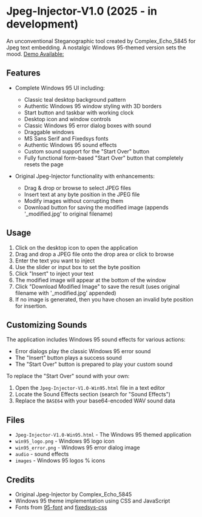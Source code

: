 # Jpeg-Injector-V1.0 (2025 - in development)
An unconventional Steganographic tool created by Complex_Echo_5845 for Jpeg text embedding. A nostalgic Windows 95-themed version sets the mood.
 [Demo Available:](https://lancemarchetti.github.io/Jpeg-Injector-V1.0./Jpeg-Injector-V1.0.html)

## Features

- Complete Windows 95 UI including:
  - Classic teal desktop background pattern
  - Authentic Windows 95 window styling with 3D borders
  - Start button and taskbar with working clock
  - Desktop icon and window controls
  - Classic Windows 95 error dialog boxes with sound
  - Draggable windows
  - MS Sans Serif and Fixedsys fonts
  - Authentic Windows 95 sound effects
  - Custom sound support for the "Start Over" button
  - Fully functional form-based "Start Over" button that completely resets the page

- Original Jpeg-Injector functionality with enhancements:
  - Drag & drop or browse to select JPEG files
  - Insert text at any byte position in the JPEG file
  - Modify images without corrupting them
  - Download button for saving the modified image (appends '_modified.jpg' to original filename)

## Usage

1. Click on the desktop icon to open the application
2. Drag and drop a JPEG file onto the drop area or click to browse
3. Enter the text you want to inject
4. Use the slider or input box to set the byte position
5. Click "Insert" to inject your text
6. The modified image will appear at the bottom of the window
7. Click "Download Modified Image" to save the result (uses original filename with '_modified.jpg' appended)
8. If no image is generated, then you have chosen an invalid byte position for insertion.

## Customizing Sounds

The application includes Windows 95 sound effects for various actions:
- Error dialogs play the classic Windows 95 error sound
- The "Insert" button plays a success sound
- The "Start Over" button is prepared to play your custom sound

To replace the "Start Over" sound with your own:
1. Open the `Jpeg-Injector-V1.0-Win95.html` file in a text editor
2. Locate the Sound Effects section (search for "Sound Effects")
3. Replace the `BASE64` with your base64-encoded WAV sound data

## Files

- `Jpeg-Injector-V1.0-Win95.html` - The Windows 95 themed application
- `win95_logo.png` - Windows 95 logo icon
- `win95_error.png` - Windows 95 error dialog image
- `audio` - sound effects
- `images` - Windows 95 logos % icons


## Credits

- Original Jpeg-Injector by Complex_Echo_5845
- Windows 95 theme implementation using CSS and JavaScript
- Fonts from [95-font](https://unpkg.com/95-font/) and [fixedsys-css](https://unpkg.com/fixedsys-css/)